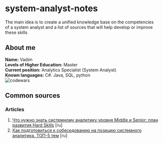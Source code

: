 # system-analyst-notes
The main idea is to create a unified knowledge base on the competencies of a system analyst and a list of sources that will help develop or improve these skills

## About me

**Name:** Vadim  
**Levels of Higher Education:** Master  
**Current position:** Analytics Specialist (System Analyst)  
**Known languages:** C#. Java, SQL, python  
![codewars](https://www.codewars.com/users/VadGor/badges/large)

## Common sources
### Articles
1. [Что нужно знать системному аналитику уровня Middle и Senior: план развития Hard Skills](https://habr.com/ru/post/692580/) [ru]
2. [Как подготовиться к собеседованию на позицию системного аналитика. ТОП-5 тем](https://habr.com/ru/company/rtlabs/blog/569922/) [ru]
